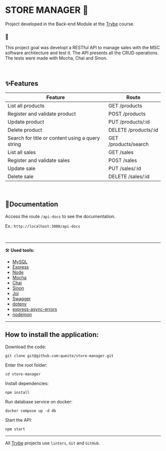 # STORE MANAGER 🏬

Project developed in the Back-end Module at the [Trybe](https://www.betrybe.com/) course.

### 🎯
This project goal was developt a RESTful API to manage sales with the MSC software architecture and test it.
The API presents all the CRUD operations.
The tests were made with Mocha, Chai and Sinon.

<br>

## ✨**Features**

Feature | Route
------- | ------
List all products | GET /products
Register and validate product | POST /products
Update product | PUT /products/:id
Delete product | DELETE /products/:id
Search for title or content using a query string | GET /products/search
List all sales | GET /sales
Register and validate sales | POST /sales
Update sale | PUT /sales/:id
Delete sale | DELETE /sales/:id
<br/>

## 📜Documentation
Access the route `/api-docs` to see the documentation.

Ex.: `http://localhost:3000/api-docs`

<br>

---

🛠️ **Used tools:**
* [MySQL](https://www.mysql.com/)
* [Express](https://expressjs.com/)
* [Node](https://nodejs.org/en/)
* [Mocha](https://mochajs.org/)
* [Chai](https://www.chaijs.com/)
* [Sinon](https://sinonjs.org/)
* [Joi](https://joi.dev/api/?v=17.6.0)
* [Swagger](https://swagger.io/)
* [dotenv](https://www.npmjs.com/package/dotenv)
* [express-async-errors](https://www.npmjs.com/package/express-async-errors)
* [nodemon](https://www.npmjs.com/package/nodemon)

---

## How to install the application:
Download the code:
```
git clone git@github.com:queite/store-manager.git
```
Enter the root folder:
```
cd store-manager
```
Install dependencies:
```
npm install
```
Run database service on docker:
```
docker compose up -d db
```
Start the API:
```
npm start
```
---
All [Trybe](https://www.betrybe.com/) projects use `linters`, `Git` and `GitHub`.<br/>
